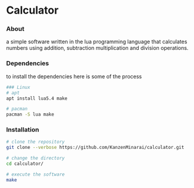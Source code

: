 # Calculator


### About
 a simple software written in the lua programming language that calculates numbers using addition, subtraction
multiplication and division operations.

### Dependencies
 to install the dependencies here is some of the process
```sh
### Linux
# apt
apt install lua5.4 make

# pacman
pacman -S lua make
```

### Installation
```sh
# clone the repository
git clone --verbose https://github.com/KanzenMinarai/calculator.git

# change the directory
cd calculator/

# execute the software
make
```